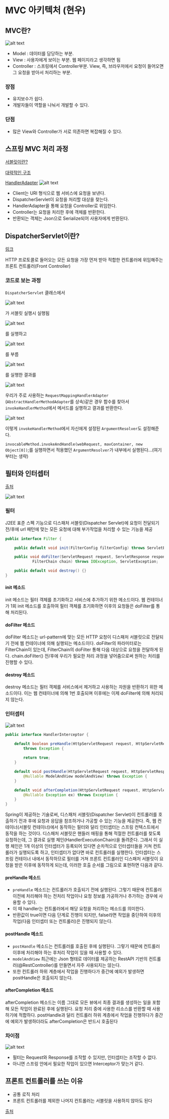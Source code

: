 # MVC 아키텍처 (현우)

## MVC란?

![alt text](image.png)


* Model : 데이터를 담당하는 부분.
* View : 사용자에게 보이는 부분. 웹 페이지라고 생각하면 됨
* Controller : 스프링에서 Controller부분. View, 즉, 브라우저에서 요청이 들어오면 그 요청을 받아서 처리하는 부분.


### 장점
* 유지보수가 쉽다.
* 개발자들이 역할을 나눠서 개발할 수 있다.
  
### 단점
* 많은 View와 Controller가 서로 의존하면 복잡해질 수 있다.


## 스프링 MVC 처리 과정
[서블릿이란?](https://mangkyu.tistory.com/14)

[대략적인 구조](https://mangkyu.tistory.com/49)

[HandlerAdapter](https://velog.io/@suhongkim98/spring-MVC-%EC%83%9D%EB%AA%85%EC%A3%BC%EA%B8%B0
)
![alt text](image-1.png)


* Client는 URI 형식으로 웹 서비스에 요청을 보낸다.
* DispatcherServlet이 요청을 처리할 대상을 찾는다.
* HandlerAdapter을 통해 요청을 Controller로 위임한다.
* Controller는 요청을 처리한 후에 객체를 반환한다.
* 반환되는 객체는 Json으로 Serialize되어 사용자에게 반환된다.


## DispatcherServlet이란?

[링크](https://mangkyu.tistory.com/18)

HTTP 프로토콜로 들어오는 모든 요청을 가장 먼저 받아 적합한 컨트롤러에 위임해주는 프론트 컨트롤러(Front Controller)


### 코드로 보는 과정

`DispatcherServlet` 클래스에서

![alt text](<CleanShot 2024-09-21 at 21.07.29.png>)

가 서블릿 실행시 실행됨

![alt text](<CleanShot 2024-09-21 at 21.08.24.png>)

를 실행하고

![alt text](<CleanShot 2024-09-21 at 21.09.14.png>)

를 부름

![alt text](<CleanShot 2024-09-21 at 21.12.20.png>)

를 실행한 결과를 

![alt text](<CleanShot 2024-09-21 at 22.14.45.png>)

우리가 주로 사용하는 `RequestMappingHandlerAdapter` (`AbstractHandlerMethodAdapter`를 상속)같은 경우 함수를 찾아서 `invokeHandlerMethod`에서 메서드를 실행하고 결과를 반환한다.

![alt text](<CleanShot 2024-09-21 at 22.18.30.png>)

이렇게 `invokeHandlerMethod`에서 자신에게 설정된 `ArgumentResolver`도 설정해준다.

`invocableMethod.invokeAndHandle(webRequest, mavContainer, new Object[0])`;를 실행하면서 적용했던 `ArgumentResolver`가 내부에서 실행된다...(여기부터는 생략)


## 필터와 인터셉터
[출처](https://mangkyu.tistory.com/173)


![alt text](image-2.png)

### 필터

J2EE 표준 스펙 기능으로 디스패처 서블릿(Dispatcher Servlet)에 요청이 전달되기 전/후에 url 패턴에 맞는 모든 요청에 대해 부가작업을 처리할 수 있는 기능을 제공

```java
public interface Filter {

    public default void init(FilterConfig filterConfig) throws ServletException {}

    public void doFilter(ServletRequest request, ServletResponse response,
            FilterChain chain) throws IOException, ServletException;

    public default void destroy() {}
}
```

#### init 메소드
init 메소드는 필터 객체를 초기화하고 서비스에 추가하기 위한 메소드이다. 웹 컨테이너가 1회 init 메소드를 호출하여 필터 객체를 초기화하면 이후의 요청들은 doFilter를 통해 처리된다.
 
 
#### doFilter 메소드
doFilter 메소드는 url-pattern에 맞는 모든 HTTP 요청이 디스패처 서블릿으로 전달되기 전에 웹 컨테이너에 의해 실행되는 메소드이다. doFilter의 파라미터로는 FilterChain이 있는데, FilterChain의 doFilter 통해 다음 대상으로 요청을 전달하게 된다. chain.doFilter() 전/후에 우리가 필요한 처리 과정을 넣어줌으로써 원하는 처리를 진행할 수 있다.
 
 
#### destroy 메소드
destroy 메소드는 필터 객체를 서비스에서 제거하고 사용하는 자원을 반환하기 위한 메소드이다. 이는 웹 컨테이너에 의해 1번 호출되며 이후에는 이제 doFilter에 의해 처리되지 않는다.
 

### 인터셉터

![alt text](image-3.png)

```java
public interface HandlerInterceptor {

    default boolean preHandle(HttpServletRequest request, HttpServletResponse response, Object handler)
        throws Exception {
        
        return true;
    }

    default void postHandle(HttpServletRequest request, HttpServletResponse response, Object handler,
        @Nullable ModelAndView modelAndView) throws Exception {
    }

    default void afterCompletion(HttpServletRequest request, HttpServletResponse response, Object handler,
        @Nullable Exception ex) throws Exception {
    }
}
```

Spring이 제공하는 기술로써, 디스패처 서블릿(Dispatcher Servlet)이 컨트롤러를 호출하기 전과 후에 요청과 응답을 참조하거나 가공할 수 있는 기능을 제공한다. 즉, 웹 컨테이너(서블릿 컨테이너)에서 동작하는 필터와 달리 인터셉터는 스프링 컨텍스트에서 동작을 하는 것이다.
디스패처 서블릿은 핸들러 매핑을 통해 적절한 컨트롤러를 찾도록 요청하는데, 그 결과로 실행 체인(HandlerExecutionChain)을 돌려준다. 그래서 이 실행 체인은 1개 이상의 인터셉터가 등록되어 있다면 순차적으로 인터셉터들을 거쳐 컨트롤러가 실행되도록 하고, 인터셉터가 없다면 바로 컨트롤러를 실행한다.
인터셉터는 스프링 컨테이너 내에서 동작하므로 필터를 거쳐 프론트 컨트롤러인 디스패처 서블릿이 요청을 받은 이후에 동작하게 되는데, 이러한 호출 순서를 그림으로 표현하면 다음과 같다.

#### preHandle 메소드
* `preHandle` 메소드는 컨트롤러가 호출되기 전에 실행된다. 그렇기 때문에 컨트롤러 이전에 처리해야 하는 전처리 작업이나 요청 정보를 가공하거나 추가하는 경우에 사용할 수 있다.
* 이 때 handler는 컨트롤러에서 해당 요청을 처리하는 메소드를 의미한다.
* 반환값이 true이면 다음 단계로 진행이 되지만, false라면 작업을 중단하여 이후의 작업(다음 인터셉터 또는 컨트롤러)은 진행되지 않는다.
 
 
#### postHandle 메소드
* `postHandle` 메소드는 컨트롤러를 호출된 후에 실행된다. 그렇기 때문에 컨트롤러 이후에 처리해야 하는 후처리 작업이 있을 때 사용할 수 있다. 
* `modelAndView` 최근에는 Json 형태로 데이터를 제공하는 RestAPI 기반의 컨트롤러(@RestController)를 만들면서 자주 사용되지는 않는다.
* 또한 컨트롤러 하위 계층에서 작업을 진행하다가 중간에 예외가 발생하면 postHandle은 호출되지 않는다.
 
 
#### afterCompletion 메소드
afterCompletion 메소드는 이름 그대로 모든 뷰에서 최종 결과를 생성하는 일을 포함해 모든 작업이 완료된 후에 실행된다. 요청 처리 중에 사용한 리소스를 반환할 때 사용하기에 적합하다. postHandle과 달리 컨트롤러 하위 계층에서 작업을 진행하다가 중간에 예외가 발생하더라도 afterCompletion은 반드시 호출된다


### 차이점

![alt text](image-4.png)

* 필터는 Request와 Response를 조작할 수 있지만, 인터셉터는 조작할 수 없다.
* 아니면 스프링 안에서 필요한 작업이 있으면 Interceptor가 맞는거 같다.
  
## 프론트 컨트롤러를 쓰는 이유

* 공통 로직 처리
* 프론트 컨트롤러를 제외한 나머지 컨트롤러는 서블릿을 사용하지 않아도 된다

[출처](https://twojun-space.tistory.com/172)